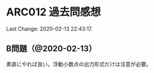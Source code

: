 # ARC012 過去問感想

Last Change: 2020-02-13 22:43:17.

## B問題（@2020-02-13）

素直にやれば良い。浮動小数点の出力形式だけは注意が必要。
